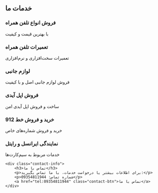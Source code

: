 <div class="content">
    <h2>خدمات ما</h2>
    <div class="services">
        <div class="service-item">
            <h3>فروش انواع تلفن همراه</h3>
            <p>با بهترین قیمت و کیفیت</p>
        </div>
        <div class="service-item">
            <h3>تعمیرات تلفن همراه</h3>
            <p>تعمیرات سخت‌افزاری و نرم‌افزاری</p>
        </div>
        <div class="service-item">
            <h3>لوازم جانبی</h3>
            <p>فروش لوازم جانبی اصل و با کیفیت</p>
        </div>
        <div class="service-item">
            <h3>فروش اپل آیدی</h3>
            <p>ساخت و فروش اپل آیدی امن</p>
        </div>
        <div class="service-item">
            <h3>خرید و فروش خط 912</h3>
            <p>خرید و فروش شماره‌های خاص</p>
        </div>
        <div class="service-item">
            <h3>نمایندگی ایرانسل و رایتل</h3>
            <p>خدمات مربوط به سیم‌کارت‌ها</p>
        </div>
    </div>

    <div class="contact-info">
        <h3>تماس با ما</h3>
        <p>برای اطلاعات بیشتر یا درخواست خدمات، با ما تماس بگیرید:</p>
        <p>شماره تماس: 09354811944</p>
        <a href="tel:09354811944" class="contact-btn">تماس با ما</a>
    </div>
</div>

<footer>
    <!-- این بخش حذف شده است -->
</footer>
